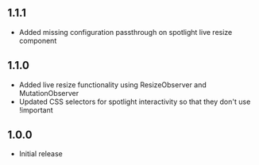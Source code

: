 ## 1.1.1

- Added missing configuration passthrough on spotlight live resize component

## 1.1.0

- Added live resize functionality using ResizeObserver and MutationObserver
- Updated CSS selectors for spotlight interactivity so that they don't use !important
## 1.0.0

- Initial release
